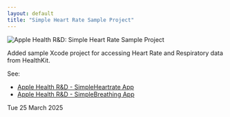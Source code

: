 ```yaml
---
layout: default
title: "Simple Heart Rate Sample Project"
---
```


![Apple Health R&D: Simple Heart Rate Sample Project](https://rmit-ace.github.io/res/simpleheart.gif)

Added sample Xcode project for accessing Heart Rate and Respiratory data from HealthKit.

<!--more-->

See:
- [Apple Health R&D - SimpleHeartrate App](https://github.com/RMIT-Ace/Apple-Health-and-Fitness/tree/main/prj/SimpleHeartrate)
- [Apple Health R&D - SimpleBreathing App](https://github.com/RMIT-Ace/Apple-Health-and-Fitness/tree/main/prj/SimpleBreathingRate)

Tue 25 March 2025
